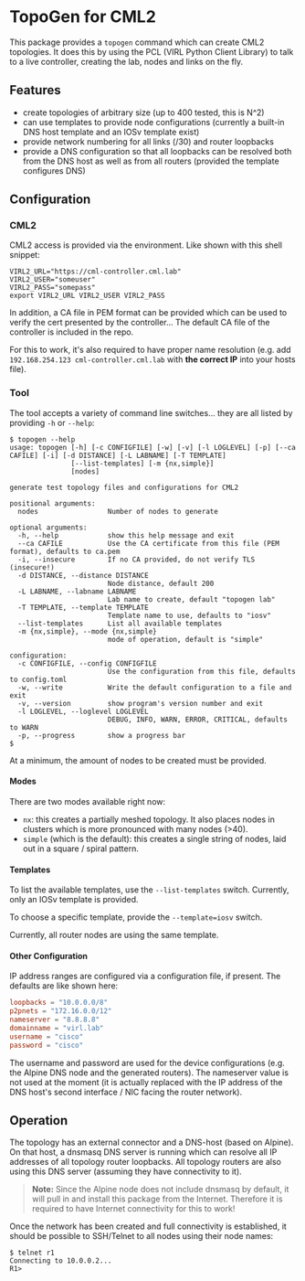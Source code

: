 # TopoGen for CML2

This package provides a `topogen` command which can create CML2 topologies.
It does this by using the PCL (VIRL Python Client Library) to talk to a live
controller, creating the lab, nodes and links on the fly.

## Features

- create topologies of arbitrary size (up to 400 tested, this is N^2)
- can use templates to provide node configurations (currently a built-in
  DNS host template and an IOSv template exist)
- provide network numbering for all links (/30) and router loopbacks
- provide a DNS configuration so that all loopbacks can be resolved both from
  the DNS host as well as from all routers (provided the template configures
  DNS)

## Configuration

### CML2

CML2 access is provided via the environment.  Like shown with this shell snippet:

```shell
VIRL2_URL="https://cml-controller.cml.lab"
VIRL2_USER="someuser"
VIRL2_PASS="somepass"
export VIRL2_URL VIRL2_USER VIRL2_PASS
```

In addition, a CA file in PEM format can be provided which can be used to verify
the cert presented by the controller... The default CA file of the controller is
included in the repo.

For this to work, it's also required to have proper name resolution (e.g. add
`192.168.254.123 cml-controller.cml.lab` with **the correct IP** into your hosts
file).

### Tool

The tool accepts a variety of command line switches... they are all listed by
providing `-h` or `--help`:

```plain
$ topogen --help
usage: topogen [-h] [-c CONFIGFILE] [-w] [-v] [-l LOGLEVEL] [-p] [--ca CAFILE] [-i] [-d DISTANCE] [-L LABNAME] [-T TEMPLATE]
               [--list-templates] [-m {nx,simple}]
               [nodes]

generate test topology files and configurations for CML2

positional arguments:
  nodes                 Number of nodes to generate

optional arguments:
  -h, --help            show this help message and exit
  --ca CAFILE           Use the CA certificate from this file (PEM format), defaults to ca.pem
  -i, --insecure        If no CA provided, do not verify TLS (insecure!)
  -d DISTANCE, --distance DISTANCE
                        Node distance, default 200
  -L LABNAME, --labname LABNAME
                        Lab name to create, default "topogen lab"
  -T TEMPLATE, --template TEMPLATE
                        Template name to use, defaults to "iosv"
  --list-templates      List all available templates
  -m {nx,simple}, --mode {nx,simple}
                        mode of operation, default is "simple"

configuration:
  -c CONFIGFILE, --config CONFIGFILE
                        Use the configuration from this file, defaults to config.toml
  -w, --write           Write the default configuration to a file and exit
  -v, --version         show program's version number and exit
  -l LOGLEVEL, --loglevel LOGLEVEL
                        DEBUG, INFO, WARN, ERROR, CRITICAL, defaults to WARN
  -p, --progress        show a progress bar
$
```

At a minimum, the amount of nodes to be created must be provided.

#### Modes

There are two modes available right now:

- `nx`: this creates a partially meshed topology.  It also places nodes in clusters
  which is more pronounced with many nodes (>40).
- `simple` (which is the default): this creates a single string of nodes, laid out
  in a square / spiral pattern.

#### Templates

To list the available templates, use the `--list-templates` switch.  Currently,
only an IOSv template is provided.

To choose a specific template, provide the `--template=iosv` switch.

Currently, all router nodes are using the same template.

#### Other Configuration

IP address ranges are configured via a configuration file, if present.  The
defaults are like shown here:

```toml
loopbacks = "10.0.0.0/8"
p2pnets = "172.16.0.0/12"
nameserver = "8.8.8.8"
domainname = "virl.lab"
username = "cisco"
password = "cisco"
```

The username and password are used for the device configurations (e.g. the
Alpine DNS node and the generated routers).  The nameserver value is not used
at the moment (it is actually replaced with the IP address of the DNS host's
second interface / NIC facing the router network).

## Operation

The topology has an external connector and a DNS-host (based on Alpine).  On
that host, a dnsmasq DNS server is running which can resolve all IP addresses
of all topology router loopbacks.  All topology routers are also using this
DNS server (assuming they have connectivity to it).

> **Note:** Since the Alpine node does not include dnsmasq by default, it will pull in and
install this package from the Internet.  Therefore it is required to have Internet
connectivity for this to work!

Once the network has been created and full connectivity is established, it should
be possible to SSH/Telnet to all nodes using their node names:

```plain
$ telnet r1
Connecting to 10.0.0.2...
R1>
```
